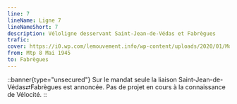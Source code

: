 ```yaml
---
line: 7
lineName: Ligne 7
lineNameShort: 7
description: Véloligne desservant Saint-Jean-de-Védas et Fabrègues
trafic:
cover: https://i0.wp.com/lemouvement.info/wp-content/uploads/2020/01/Montpellier-av-Toulouse-demain.png
from: Mtp 8 Mai 1945
to: Fabrègues
---
```


::banner{type="unsecured"}
Sur le mandat seule la liaison Saint-Jean-de-Védas⇄Fabrègues est annoncée. Pas de projet en cours à la connaissance de Vélocité.
::